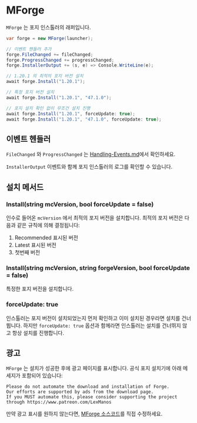 # MForge

`MForge` 는 포지 인스톨러의 래퍼입니다.

```csharp
var forge = new MForge(launcher);

// 이벤트 헨들러 추가
forge.FileChanged += fileChanged;
forge.ProgressChanged += progressChanged;
forge.InstallerOutput += (s, e) => Console.WriteLine(e);

// 1.20.1 의 최적의 포지 버전 설치
await forge.Install("1.20.1");

// 특정 포지 버전 설치
await forge.Install("1.20.1", "47.1.0");

// 포지 설치 확인 없이 무조건 설치 진행
await forge.Install("1.20.1", forceUpdate: true);
await forge.Install("1.20.1", "47.1.0", forceUpdate: true);
```

## 이벤트 헨들러

`FileChanged` 와 `ProgressChanged` 는 [Handling-Events.md](../cmllib.core/getting-started/Handling-Events.md "mention")에서 확인하세요.

`InstallerOutput` 이벤트와 함께 포지 인스톨러의 로그를 확인할 수 있습니다.

## 설치 메서드

### Install(string mcVersion, bool forceUpdate = false)

인수로 들어온 `mcVersion` 에서 최적의 포지 버전을 설치합니다. 최적의 포지 버전은 다음과 같은 규칙에 의해 결정됩니다:

1. Recommended 표시된 버전
2. Latest 표시된 버전
3. 첫번째 버전

### Install(string mcVersion, string forgeVersion, bool forceUpdate = false)

특정한 포지 버전을 설치합니다.

### forceUpdate: true

인스톨러는 포지 버전이 설치되었는지 먼저 확인하고 이미 설치된 경우라면 설치를 건너뜁니다. 하지만 `forceUpdate: true` 옵션과 함께라면 인스톨러는 설치를 건너뛰지 않고 항상 설치를 진행합니다.

## 광고

`MForge` 는 설치가 성공한 후에 광고 페이지를 표시합니다. 공식 포지 설치기에 아래 메세지가 포함되어 있습니다:

```
Please do not automate the download and installation of Forge.
Our efforts are supported by ads from the download page.
If you MUST automate this, please consider supporting the project through https://www.patreon.com/LexManos
```

만약 광고 표시를 원하지 않는다면, [MForge 소스코드](https://github.com/CmlLib/CmlLib.Core.Installer.Forge/blob/main/CmlLib.Core.Installer.Forge/MForge.cs)를 직접 수정하세요.
